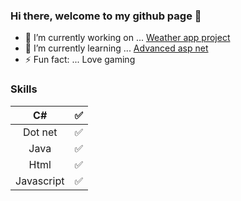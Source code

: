 ### Hi there, welcome to my github page 👋
- 🔭 I’m currently working on ... [Weather app project](https://github.com/Carpenteri1/WeatherApp)
- 🌱 I’m currently learning ... [Advanced asp net](https://docs.microsoft.com/en-us/aspnet/web-api/overview/advanced/)
- ⚡ Fun fact: ... Love gaming

### Skills 
| C#                   | :white_check_mark:    |   
|:--------------------:|:---------------------:|
| Dot net              | :white_check_mark:    |
| Java                 | :white_check_mark:    |
| Html                 | :white_check_mark:    |
| Javascript           | :white_check_mark:    |
